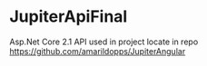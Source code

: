 # JupiterApiFinal

Asp.Net Core 2.1 API used in project locate in repo https://github.com/amarildopps/JupiterAngular

